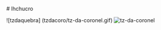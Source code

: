 #   l h c h u c r o 

![tzdaquebra] (tzdacoro/tz-da-coronel.gif)
![tz-da-coronel](https://github.com/lucsnobre/lhchucro/blob/main/tzdacoro/tz-da-coronel.gif)




